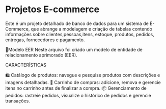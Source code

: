 # Projetos E-commerce
Este é um projeto detalhado de banco de dados para um sistema de E-Commerce, que abrange a modelagem e criação de tabelas contendo informações sobre clientes,pessoas,itens, estoque, produtos, pedidos, entregas, fornecedores e pagamento.

📁Modelo EER
Neste arquivo foi criado um modelo de entidade de relacionamento aprimorado (EER).

CARACTERÍSTICAS 

🛍️ Catálogo de produtos: navegue e pesquise produtos com descrições e imagens detalhadas.
🛒 Carrinho de compras: adicione, remova e gerencie itens no carrinho antes de finalizar a compra.
📦 Gerenciamento de pedidos: rastreie pedidos, visualize o histórico de pedidos e gerencie transações.
